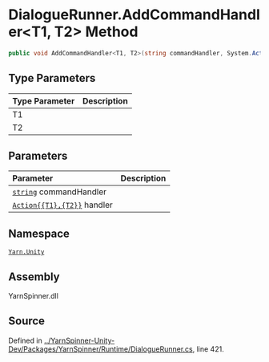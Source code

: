 # DialogueRunner.AddCommandHandler<T1, T2> Method


```csharp
public void AddCommandHandler<T1, T2>(string commandHandler, System.Action<T1, T2> handler)
```

## Type Parameters
|Type Parameter|Description|
|:---|:---|
|T1||
|T2||
## Parameters
|Parameter|Description|
|:---|:---|
|[`string`](https://docs.microsoft.com/dotnet/api/System.String) commandHandler||
|[`Action{{T1},{T2}}`](https://docs.microsoft.com/dotnet/api/System.Action{{T1},{T2}}) handler||


## Namespace
[`Yarn.Unity`](/api/csharp/yarn.unity/README.md)

## Assembly
YarnSpinner.dll

## Source
Defined in [../YarnSpinner-Unity-Dev/Packages/YarnSpinner/Runtime/DialogueRunner.cs](https://github.com/YarnSpinnerTool/YarnSpinner-Unity//blob/develop/Runtime/DialogueRunner.cs#L421), line 421.
